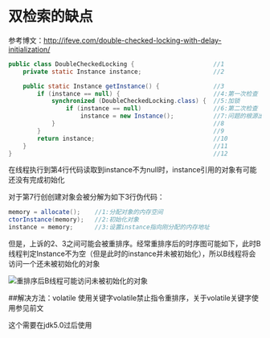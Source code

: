 # 双检索的缺点

参考博文：http://ifeve.com/double-checked-locking-with-delay-initialization/

```java
public class DoubleCheckedLocking {                 	 //1
    private static Instance instance;                    //2

    public static Instance getInstance() {               //3
        if (instance == null) {                          //4:第一次检查
            synchronized (DoubleCheckedLocking.class) {  //5:加锁
                if (instance == null)                    //6:第二次检查
                    instance = new Instance();           //7:问题的根源出在这里
            }                                            //8
        }                                                //9
        return instance;                                 //10
    }                                                    //11
}                                                        //12
```

在线程执行到第4行代码读取到instance不为null时，instance引用的对象有可能还没有完成初始化

对于第7行创创建对象会被分解为如下3行伪代码：
```java
memory = allocate();	//1:分配对象的内存空间
ctorInstance(memory);	//2:初始化对象
instance = memory;		//3:设置instance指向刚分配的内存地址
```

但是，上诉的2、3之间可能会被重排序。经常重排序后的时序图可能如下，此时B线程判定Instance不为空（但是此时的instance并未被初始化），所以B线程将会访问一个还未被初始化的对象

![重排序后B线程可能访问未被初始化的对象]()

##解决方法：volatile
使用关键字volatile禁止指令重排序，关于volatile关键字使用参见前文

这个需要在jdk5.0过后使用